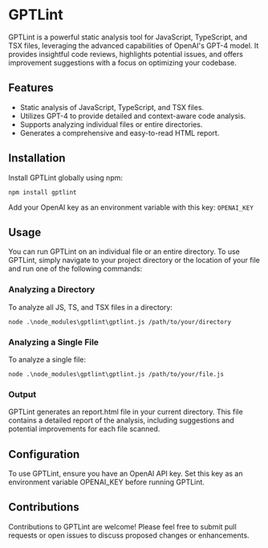# GPTLint
GPTLint is a powerful static analysis tool for JavaScript, TypeScript, and TSX files, leveraging the advanced capabilities of OpenAI's GPT-4 model. It provides insightful code reviews, highlights potential issues, and offers improvement suggestions with a focus on optimizing your codebase.

## Features
- Static analysis of JavaScript, TypeScript, and TSX files.
- Utilizes GPT-4 to provide detailed and context-aware code analysis.
- Supports analyzing individual files or entire directories.
- Generates a comprehensive and easy-to-read HTML report.

## Installation
Install GPTLint globally using npm:
```
npm install gptlint
```
Add your OpenAI key as an environment variable with this key: ```OPENAI_KEY```

## Usage
You can run GPTLint on an individual file or an entire directory. To use GPTLint, simply navigate to your project directory or the location of your file and run one of the following commands:

### Analyzing a Directory
To analyze all JS, TS, and TSX files in a directory:
```
node .\node_modules\gptlint\gptlint.js /path/to/your/directory
```

### Analyzing a Single File
To analyze a single file:
```
node .\node_modules\gptlint\gptlint.js /path/to/your/file.js
```
### Output
GPTLint generates an report.html file in your current directory. This file contains a detailed report of the analysis, including suggestions and potential improvements for each file scanned.

## Configuration
To use GPTLint, ensure you have an OpenAI API key. Set this key as an environment variable OPENAI_KEY before running GPTLint.

## Contributions
Contributions to GPTLint are welcome! Please feel free to submit pull requests or open issues to discuss proposed changes or enhancements.
